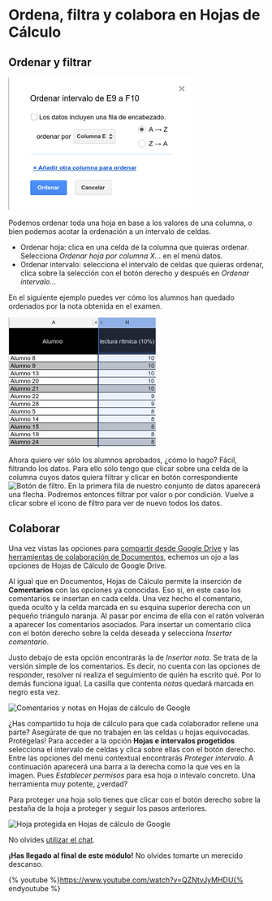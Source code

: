
# Ordena, filtra y colabora en Hojas de Cálculo

## Ordenar y filtrar

![Ordenando un intervalo de celdas](https://raw.githubusercontent.com/catedu/curso-google-drive/master/images/Ordenando_un_intervalo_de_celdas.png)

Podemos ordenar toda una hoja en base a los valores de una columna, o bien podemos acotar la ordenación a un intervalo de celdas.
-   Ordenar hoja: clica en una celda de la columna que quieras ordenar. Selecciona *Ordenar hoja por columna X...* en el menú datos.
-   Ordenar intervalo: selecciona el intervalo de celdas que quieras ordenar, clica sobre la selección con el botón derecho y después en *Ordenar intervalo..*.

En el siguiente ejemplo puedes ver cómo los alumnos han quedado ordenados por la nota obtenida en el examen.

![Ordenar una columna](https://raw.githubusercontent.com/catedu/curso-google-drive/master/images/Ordenar_una_columna.png)

Ahora quiero ver sólo los alumnos aprobados, ¿cómo lo hago? Fácil, filtrando los datos. Para ello sólo tengo que clicar sobre una celda de la columna cuyos datos quiera filtrar y clicar en botón correspondiente ![Botón de filtro](https://raw.githubusercontent.com/catedu/curso-google-drive/master/images/Boton_de_filtro.png). En la primera fila de nuestro conjunto de datos aparecerá una flecha. Podremos entonces filtrar por valor o por condición. Vuelve a clicar sobre el icono de filtro para ver de nuevo todos los datos.

## Colaborar

Una vez vistas las opciones para [compartir desde Google Drive](compartir-y-colaborar.md) y las [herramientas de colaboración de Documentos](colaborando-con-documentos-de-google.md), echemos un ojo a las opciones de Hojas de Cálculo de Google Drive.

Al igual que en Documentos, Hojas de Cálculo permite la inserción de **Comentarios** con las opciones ya conocidas. Eso sí, en este caso los comentarios se insertan en cada celda. Una vez hecho el comentario, queda oculto y la celda marcada en su esquina superior derecha con un pequeño triángulo naranja. Al pasar por encima de ella con el ratón volverán a aparecer los comentarios asociados. Para insertar un comentario clica con el botón derecho sobre la celda deseada y selecciona *Insertar comentario*.

Justo debajo de esta opción encontrarás la de *Insertar nota*. Se trata de la versión simple de los comentarios. Es decir, no cuenta con las opciones de responder, resolver ni realiza el seguimiento de quién ha escrito qué. Por lo demás funciona igual. La casilla que contenta *notas* quedará marcada en negro esta vez.

![Comentarios y notas en Hojas de cálculo de Google](https://raw.githubusercontent.com/catedu/curso-google-drive/master/images/Comentarios_y_notas_en_Hojas_de_cálculo_de_Google.png)

¿Has compartido tu hoja de cálculo para que cada colaborador rellene una parte? Asegúrate de que no trabajen en las celdas u hojas equivocadas. Protégelas! Para acceder a la opción **Hojas e intervalos progetidos** selecciona el intervalo de celdas y clica sobre ellas con el botón derecho. Entre las opciones del menú contextual encontrarás *Proteger intervalo*. A continuación aparecerá una barra a la derecha como la que ves en la imagen. Pues *Establecer permisos* para esa hoja o intevalo concreto. Una herramienta muy potente, ¿verdad?

Para proteger una hoja solo tienes que clicar con el botón derecho sobre la pestaña de la hoja a proteger y seguir los pasos anteriores.

![Hoja protegida en Hojas de cálculo de Google](https://raw.githubusercontent.com/catedu/curso-google-drive/master/images/Hoja_protegida_en_Hojas_de_c%C3%A1lculo_de_Google.png)

No olvides [utilizar el chat](colaborando-con-documentos-de-google.md).

**¡Has llegado al final de este módulo!** No olvides tomarte un merecido descanso.

{% youtube %}https://www.youtube.com/watch?v=QZNtvJyMHDU{% endyoutube %}